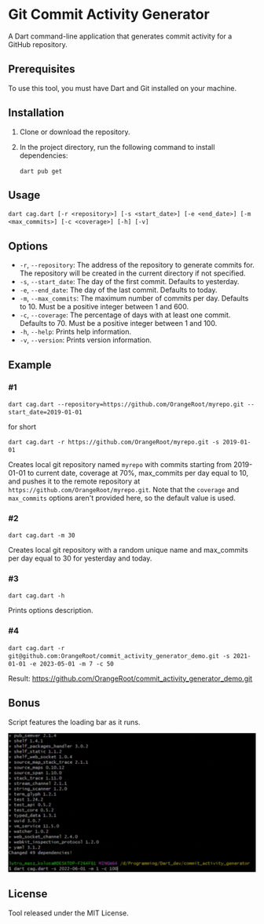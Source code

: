 # Git Commit Activity Generator

A Dart command-line application that generates commit activity for a GitHub repository.

## Prerequisites

To use this tool, you must have Dart and Git installed on your machine.

## Installation

1. Clone or download the repository.
2. In the project directory, run the following command to install dependencies:

   `dart pub get`

## Usage

    dart cag.dart [-r <repository>] [-s <start_date>] [-e <end_date>] [-m <max_commits>] [-c <coverage>] [-h] [-v]

## Options

- `-r`, `--repository`: The address of the repository to generate commits for. The repository will be created in the current directory if not specified.
- `-s`, `--start_date`: The day of the first commit. Defaults to yesterday.
- `-e`, `--end_date`: The day of the last commit. Defaults to today.
- `-m`, `--max_commits`: The maximum number of commits per day. Defaults to 10. Must be a positive integer between 1 and 600.
- `-c`, `--coverage`: The percentage of days with at least one commit. Defaults to 70. Must be a positive integer between 1 and 100.
- `-h`, `--help`: Prints help information.
- `-v`, `--version`: Prints version information.

## Example

### #1

    dart cag.dart --repository=https://github.com/OrangeRoot/myrepo.git --start_date=2019-01-01

for short

    dart cag.dart -r https://github.com/OrangeRoot/myrepo.git -s 2019-01-01

Creates local git repository named `myrepo` with commits starting from 2019-01-01 to current date, coverage at 70%, max_commits per day equal to 10, and pushes it to the remote repository at `https://github.com/OrangeRoot/myrepo.git`. Note that the `coverage` and `max_commits` options aren\'t provided here, so the default value is used.

### #2

    dart cag.dart -m 30

Creates local git repository with a random unique name and max_commits per day equal to 30 for yesterday and today.

### #3

    dart cag.dart -h

Prints options description.

### #4

    dart cag.dart -r git@github.com:OrangeRoot/commit_activity_generator_demo.git -s 2021-01-01 -e 2023-05-01 -m 7 -c 50

Result: https://github.com/OrangeRoot/commit_activity_generator_demo.git

## Bonus

Script features the loading bar as it runs.

![Loading_bar](loading_bar_demo.gif)

## License

Tool released under the MIT License.
